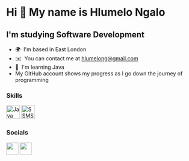 Hi 👋 My name is Hlumelo Ngalo
==============================

I'm studying Software Development
---------------------------------

* 🌍  I'm based in East London
* ✉️  You can contact me at [hlumelong@gmail.com](mailto:hlumelong@gmail.com)
* 🧠  I'm learning Java
* My GitHub account shows my progress as I go down the journey of programming 

### Skills

<p align="left">
<a href="https://www.oracle.com/java/" target="_blank" rel="noreferrer"><img src="https://raw.githubusercontent.com/danielcranney/readme-generator/main/public/icons/skills/java-colored.svg" width="36" height="36" alt="Java" /></a>
<a href="https://www.microsoft.com/en-us/sql-server/" target="_blank" rel="noreferrer"><img src="https://d1jnx9ba8s6j9r.cloudfront.net/blog/wp-content/uploads/2019/10/logo.png" width="36" height="36" alt="SSMS" /></a>
</p>


### Socials

<p align="left"> <a href="https://www.github.com/Hlxmelo" target="_blank" rel="noreferrer"><img src="https://raw.githubusercontent.com/danielcranney/readme-generator/main/public/icons/socials/github.svg" width="32" height="32" /></a> <a href="https://www.linkedin.com/in/HlumeloNgalo" target="_blank" rel="noreferrer"><img src="https://raw.githubusercontent.com/danielcranney/readme-generator/main/public/icons/socials/linkedin.svg" width="32" height="32" /></a></p>
